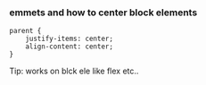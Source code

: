 
### emmets and how to center block elements

    parent {
        justify-items: center;
        align-content: center;    
    }

Tip: works on blck ele like flex etc..
